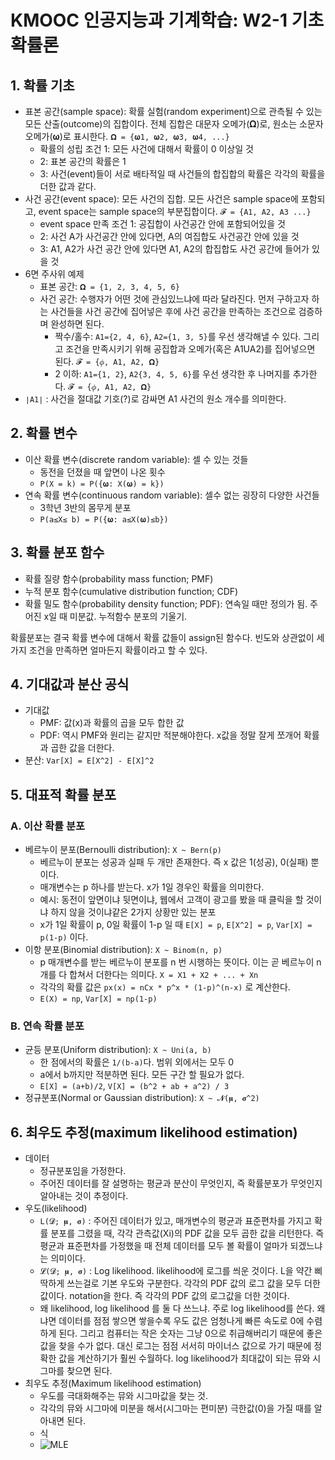 # KMOOC 인공지능과 기계학습: W2-1 기초 확률론

## 1. 확률 기초

- 표본 공간(sample space): 확률 실험(random experiment)으로 관측될 수 있는 모든 산출(outcome)의 집합이다. 전체 집합은 대문자 오메가(𝛀)로, 원소는 소문자 오메가(𝛚)로 표시한다. `𝛀 = {𝛚1, 𝛚2, 𝛚3, 𝛚4, ...}`
    + 확률의 성립 조건 1: 모든 사건에 대해서 확률이 0 이상일 것
    + 2: 표본 공간의 확률은 1
    + 3: 사건(event)들이 서로 배타적일 때 사건들의 합집합의 확률은 각각의 확률을 더한 값과 같다.
- 사건 공간(event space): 모든 사건의 집합. 모든 사건은 sample space에 포함되고, event space는 sample space의 부분집합이다. `𝓕 = {A1, A2, A3 ...}`
    + event space 만족 조건 1: 공집합이 사건공간 안에 포함되어있을 것
    + 2: 사건 A가 사건공간 안에 있다면, A의 여집합도 사건공간 안에 있을 것
    + 3: A1, A2가 사건 공간 안에 있다면 A1, A2의 합집합도 사건 공간에 들어가 있을 것
- 6면 주사위 예제
    + 표본 공간: `𝛀 = {1, 2, 3, 4, 5, 6}`
    + 사건 공간: 수행자가 어떤 것에 관심있느냐에 따라 달라진다. 먼저 구하고자 하는 사건들을 사건 공간에 집어넣은 후에 사건 공간을 만족하는 조건으로 검증하며 완성하면 된다.
        * 짝수/홀수: `A1={2, 4, 6}`, `A2={1, 3, 5}`를 우선 생각해낼 수 있다. 그리고 조건을 만족시키기 위해 공집합과 오메가(혹은 A1UA2)를 집어넣으면 된다. `𝓕 = {𝜙, A1, A2, 𝛀}`
        * 2 이하: `A1={1, 2}`, `A2{3, 4, 5, 6}`를 우선 생각한 후 나머지를 추가한다. `𝓕 = {𝜙, A1, A2, 𝛀}`
- `∣A1∣` : 사건을 절대값 기호(?)로 감싸면 A1 사건의 원소 개수를 의미한다.

## 2. 확률 변수

- 이산 확률 변수(discrete random variable): 셀 수 있는 것들
    + 동전을 던졌을 때 앞면이 나온 횟수
    + `P(X = k) = P({𝛚: X(𝛚) = k})`
- 연속 확률 변수(continuous random variable): 셀수 없는 굉장히 다양한 사건들
    + 3학년 3반의 몸무게 분포
    + `P(a≤X≤ b) = P({𝛚: a≤X(𝛚)≤b})`

## 3. 확률 분포 함수

- 확률 질량 함수(probability mass function; PMF)
- 누적 분포 함수(cumulative distribution function; CDF)
- 확률 밀도 함수(probability density function; PDF): 연속일 때만 정의가 됨. 주어진 x일 때 미분값. 누적함수 분포의 기울기.

확률분포는 결국 확률 변수에 대해서 확률 값들이 assign된 함수다. 빈도와 상관없이 세가지 조건을 만족하면 얼마든지 확률이라고 할 수 있다.

## 4. 기대값과 분산 공식

- 기대값
    + PMF: 값(x)과 확률의 곱을 모두 합한 값
    + PDF: 역시 PMF와 원리는 같지만 적분해야한다. x값을 정말 잘게 쪼개어 확률과 곱한 값을 더한다.
- 분산: `Var[X] = E[X^2] - E[X]^2`

## 5. 대표적 확률 분포

### A. 이산 확률 분포

- 베르누이 분포(Bernoulli distribution): `X ~ Bern(p)`
    + 베르누이 분포는 성공과 실패 두 개만 존재한다. 즉 x 값은 1(성공), 0(실패) 뿐이다.
    + 매개변수는 p 하나를 받는다. x가 1일 경우인 확률을 의미한다.
    + 예시: 동전이 앞면이냐 뒷면이냐, 웹에서 고객이 광고를 봤을 때 클릭을 할 것이냐 하지 않을 것이냐같은 2가지 상황만 있는 분포
    + x가 1일 확률이 p, 0일 확률이 1-p 일 때 `E[X] = p`, `E[X^2] = p`, `Var[X] = p(1-p)` 이다.
- 이항 분포(Binomial distribution): `X ~ Binom(n, p)`
    + p 매개변수를 받는 베르누이 분포를 n 번 시행하는 뜻이다. 이는 곧 베르누이 n개를 다 합쳐서 더한다는 의미다. `X = X1 + X2 + ... + Xn`
    + 각각의 확률 값은 `px(x) = nCx * p^x * (1-p)^(n-x)` 로 계산한다.
    + `E(X) = np`, `Var[X] = np(1-p)`

### B. 연속 확률 분포

- 균등 분포(Uniform distribution): `X ~ Uni(a, b)`
    + 한 점에서의 확률은 `1/(b-a)`다. 범위 외에서는 모두 0
    + a에서 b까지만 적분하면 된다. 모든 구간 할 필요가 없다.
    + `E[X] = (a+b)/2`, `V[X] = (b^2 + ab + a^2) / 3`
- 정규분포(Normal or Gaussian distribution): `X ~ 𝓝(𝛍, 𝛔^2)`

## 6. 최우도 추정(maximum likelihood estimation)

- 데이터
    + 정규분포임을 가정한다.
    + 주어진 데이터를 잘 설명하는 평균과 분산이 무엇인지, 즉 확률분포가 무엇인지 알아내는 것이 추정이다.
- 우도(likelihood)
    + `L(𝓓; 𝛍, 𝛔)` : 주어진 데이터가 있고, 매개변수의 평균과 표준편차를 가지고 확률 분포를 그렸을 때, 각각 관측값(Xi)의 PDF 값을 모두 곱한 값을 리턴한다. 즉 평균과 표준편차를 가정했을 때 전체 데이터를 모두 볼 확률이 얼마가 되겠느냐는 의미이다.
    + `𝓛(𝓓; 𝛍, 𝛔)` : Log likelihood. likelihood에 로그를 씌운 것이다. L을 약간 삐딱하게 쓰는걸로 기본 우도와 구분한다. 각각의 PDF 값의 로그 값을 모두 더한 값이다. notation을 한다. 즉 각각의 PDF 값의 로그값을 더한 것이다.
    + 왜 likelihood, log likelihood 를 둘 다 쓰느냐. 주로 log likelihood를 쓴다. 왜냐면 데이터를 점점 쌓으면 쌓을수록 우도 값은 엄청나게 빠른 속도로 0에 수렴하게 된다. 그리고 컴퓨터는 작은 숫자는 그냥 0으로 취급해버리기 때문에 좋은 값을 찾을 수가 없다. 대신 로그는 점점 서서히 마이너스 값으로 가기 때문에 정확한 값을 계산하기가 훨씬 수월하다. log likelihood가 최대값이 되는 뮤와 시그마를 찾으면 된다.
- 최우도 추정(Maximum likelihood estimation)
    + 우도를 극대화해주는 뮤와 시그마값을 찾는 것.
    + 각각의 뮤와 시그마에 미분을 해서(시그마는 편미분) 극한값(0)을 가질 때를 알아내면 된다. 
    + 식
    + ![MLE](http://qbinson.com/wp-content/uploads/2016/02/maximum_likelihood_estimation.png)
